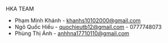 HKA TEAM
- Phạm Minh Khánh  - khanhs10102000@gmail.com
- Ngô Quốc Hiếu    - quochieutb12@gmail.com - 0777748073
- Phùng Thị Ánh    - anhhna17710110@gmail.com